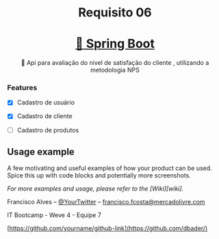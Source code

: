 <h1 align="center">Requisito 06</h1>
<h1 align="center">
    <a href="https://start.spring.io/">🔗 Spring Boot</a>
</h1>
<p align="center">🚀 Api para avaliação do nivel de satisfação do cliente  , utilizando a metodologia NPS</p>



### Features

- [x] Cadastro de usuário
- [x] Cadastro de cliente
- [ ] Cadastro de produtos



## Usage example

A few motivating and useful examples of how your product can be used. Spice this up with code blocks and potentially more screenshots.

_For more examples and usage, please refer to the [Wiki][wiki]._


Francisco Alves  – [@YourTwitter](https://twitter.com/dbader_org) – francisco.fcosta@mercadolivre.com

IT Bootcamp - Weve 4 - Equipe 7

[https://github.com/yourname/github-link](https://github.com/dbader/)

